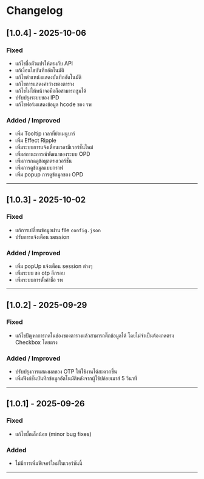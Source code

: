 # Changelog

## [1.0.4] - 2025-10-06
### Fixed
- แก้ไชชื่อตัวแปรให้ตรงกับ API
- แก้เงื่อนไขบันทึกอัตโนมัติ
- แก้ไขตำแหน่งแสดงบันทึกอัตโนมัติ
- แก้ไขการแสดงค่าว่างของตาราง
- แก้ไขไม่ให้หน้าจอมือถือสามารถซูมได้
- ปรับปรุงระบบของ IPD
- แก้ไชฟอร์มแสดงข้อมูล hcode ของ รพ

### Added / Improved
- เพิ่ม Tooltip เวลาที่ย่อเมนูบาร์
- เพิ่ม Effect Ripple
- เพิ่มระบบการแจ้งเตือนเวลามีเวอร์ชั่นใหม่
- เพิ่มสถานะการณ์พัฒนาของระบบ OPD
- เพิ่มการกดดูข้อมูลตรงเวอร์ชั่น
- เพิ่มการดูข้อมูลแบบกราฟ
- เพิ่ม popup การดูข้อมูลของ OPD
---

## [1.0.3] - 2025-10-02
### Fixed
- แก้การเปลี่ยนข้อมูลผ่าน file `config.json`
- ปรับการแจ้งเตือน session

### Added / Improved
- เพิ่ม popUp แจ้งเตือน session ต่างๆ 
- เพิ่มระบบ ขอ otp อีกรอบ
- เพิ่มระบบการตั้งค่าชื่อ รพ
---

## [1.0.2] - 2025-09-29
### Fixed
- แก้ไขปัญหาการกดในช่องของตารางแล้วสามารถติ๊กข้อมูลได้ โดยไม่จำเป็นต้องกดตรง Checkbox โดยตรง

### Added / Improved
- ปรับปรุงการแสดงผลของ OTP ให้ใช้งานได้สะดวกขึ้น
- เพิ่มฟังก์ชันบันทึกข้อมูลอัตโนมัติหลังจากผู้ใช้ปล่อยเมาส์ 5 วินาที

---

## [1.0.1] - 2025-09-26
### Fixed
- แก้ไขบั๊กเล็กน้อย (minor bug fixes)

### Added
- ไม่มีการเพิ่มฟีเจอร์ใหม่ในเวอร์ชันนี้

---
